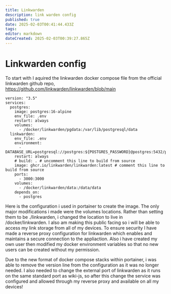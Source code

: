 ```yaml
---
title: Linkwarden
description: link warden config
published: true
date: 2025-02-03T00:41:44.433Z
tags: 
editor: markdown
dateCreated: 2025-02-03T00:39:27.865Z
---
```


# Linkwarden config
To start with I aquired the linkwarden docker compose file from the official linkwarden github repo,
https://github.com/linkwarden/linkwarden/blob/main 


~~~~
version: "3.5"
services:
  postgres:
    image: postgres:16-alpine
    env_file: .env
    restart: always
    volumes:
      - /docker/linkwarden/pgdata:/var/lib/postgresql/data
  linkwarden:
    env_file: .env
    environment:
      - DATABASE_URL=postgresql://postgres:${POSTGRES_PASSWORD}@postgres:5432/postgres
    restart: always
    # build: . # uncomment this line to build from source
    image: ghcr.io/linkwarden/linkwarden:latest # comment this line to build from source
    ports:
      - 3000:3000
    volumes:
      - /docker/linkwarden/data:/data/data
    depends_on:
      - postgres
~~~~

Here is the configuration i used in portainer to create the image. The only major modifications i made were the volumes locations. Rather than setting them to be ./linkwarden, i changed the location to live in /docker/linkwarden. I also am making this public facing so i will be able to access my link storage from all of my devices. To ensure security I have made a reverse proxy configuration for linkwarden which enables and maintains a secure connection to the appliaction. Also i have created my own user then modified my docker environment variables so that no new users can be created without my permission. 

Due to the new format of docker compose stacks within portainer, i was able to remove the version line from the configuration as it was no longer needed. I also needed to change the external port of linkwarden as it runs on the same standard port as wiki-js, so after this change the service was configured and allowed through my reverse proxy and available on all my devices!
